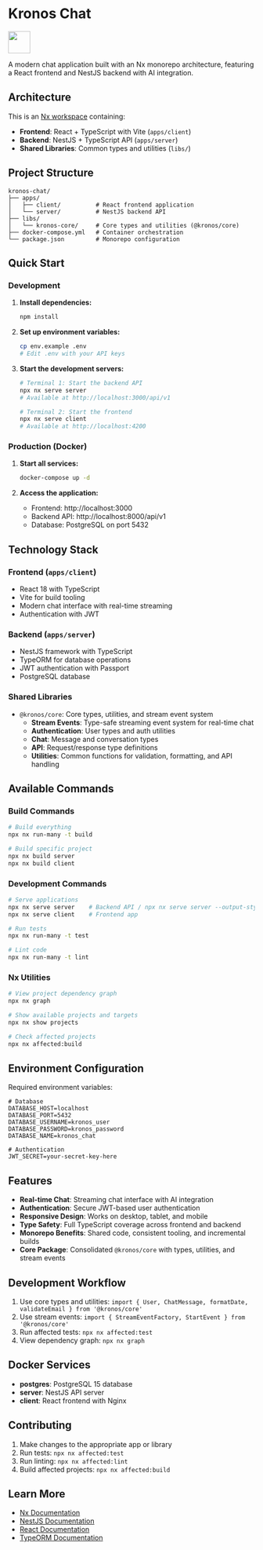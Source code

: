 # Kronos Chat

<a alt="Nx logo" href="https://nx.dev" target="_blank" rel="noreferrer"><img src="https://raw.githubusercontent.com/nrwl/nx/master/images/nx-logo.png" width="45"></a>

A modern chat application built with an Nx monorepo architecture, featuring a React frontend and NestJS backend with AI integration.

## Architecture

This is an [Nx workspace](https://nx.dev) containing:

- **Frontend**: React + TypeScript with Vite (`apps/client`)
- **Backend**: NestJS + TypeScript API (`apps/server`)
- **Shared Libraries**: Common types and utilities (`libs/`)

## Project Structure

```
kronos-chat/
├── apps/
│   ├── client/          # React frontend application
│   └── server/          # NestJS backend API
├── libs/
│   └── kronos-core/     # Core types and utilities (@kronos/core)
├── docker-compose.yml   # Container orchestration
└── package.json         # Monorepo configuration
```

## Quick Start

### Development

1. **Install dependencies:**
   ```bash
   npm install
   ```

2. **Set up environment variables:**
   ```bash
   cp env.example .env
   # Edit .env with your API keys
   ```

3. **Start the development servers:**
   ```bash
   # Terminal 1: Start the backend API
   npx nx serve server
   # Available at http://localhost:3000/api/v1

   # Terminal 2: Start the frontend
   npx nx serve client
   # Available at http://localhost:4200
   ```

### Production (Docker)

1. **Start all services:**
   ```bash
   docker-compose up -d
   ```

2. **Access the application:**
   - Frontend: http://localhost:3000
   - Backend API: http://localhost:8000/api/v1
   - Database: PostgreSQL on port 5432

## Technology Stack

### Frontend (`apps/client`)
- React 18 with TypeScript
- Vite for build tooling
- Modern chat interface with real-time streaming
- Authentication with JWT

### Backend (`apps/server`)
- NestJS framework with TypeScript
- TypeORM for database operations
- JWT authentication with Passport
- PostgreSQL database

### Shared Libraries
- `@kronos/core`: Core types, utilities, and stream event system
  - **Stream Events**: Type-safe streaming event system for real-time chat
  - **Authentication**: User types and auth utilities
  - **Chat**: Message and conversation types
  - **API**: Request/response type definitions
  - **Utilities**: Common functions for validation, formatting, and API handling

## Available Commands

### Build Commands
```bash
# Build everything
npx nx run-many -t build

# Build specific project
npx nx build server
npx nx build client
```

### Development Commands
```bash
# Serve applications
npx nx serve server    # Backend API / npx nx serve server --output-style=stream
npx nx serve client    # Frontend app

# Run tests
npx nx run-many -t test

# Lint code
npx nx run-many -t lint
```

### Nx Utilities
```bash
# View project dependency graph
npx nx graph

# Show available projects and targets
npx nx show projects

# Check affected projects
npx nx affected:build
```

## Environment Configuration

Required environment variables:

```env
# Database
DATABASE_HOST=localhost
DATABASE_PORT=5432
DATABASE_USERNAME=kronos_user
DATABASE_PASSWORD=kronos_password
DATABASE_NAME=kronos_chat

# Authentication
JWT_SECRET=your-secret-key-here

```

## Features

- **Real-time Chat**: Streaming chat interface with AI integration
- **Authentication**: Secure JWT-based user authentication
- **Responsive Design**: Works on desktop, tablet, and mobile
- **Type Safety**: Full TypeScript coverage across frontend and backend
- **Monorepo Benefits**: Shared code, consistent tooling, and incremental builds
- **Core Package**: Consolidated `@kronos/core` with types, utilities, and stream events

## Development Workflow

1. Use core types and utilities: `import { User, ChatMessage, formatDate, validateEmail } from '@kronos/core'`
2. Use stream events: `import { StreamEventFactory, StartEvent } from '@kronos/core'`
3. Run affected tests: `npx nx affected:test`
4. View dependency graph: `npx nx graph`

## Docker Services

- **postgres**: PostgreSQL 15 database
- **server**: NestJS API server
- **client**: React frontend with Nginx

## Contributing

1. Make changes to the appropriate app or library
2. Run tests: `npx nx affected:test`
3. Run linting: `npx nx affected:lint`
4. Build affected projects: `npx nx affected:build`

## Learn More

- [Nx Documentation](https://nx.dev)
- [NestJS Documentation](https://nestjs.com)
- [React Documentation](https://react.dev)
- [TypeORM Documentation](https://typeorm.io)
